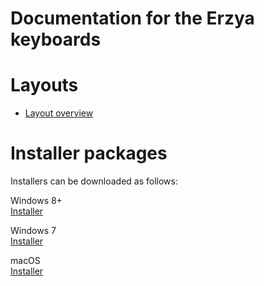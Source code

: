 # Documentation for the Erzya keyboards


# Layouts

-   [Layout overview](layout.html)

# Installer packages

Installers can be downloaded as follows:

Windows 8+  
[Installer](https://gtsvn.uit.no/langtech/trunk/keyboards/myv/win/Erzya_Mordvin_Keyboards_1.0.0.exe)

Windows 7  
[Installer](https://gtsvn.uit.no/langtech/trunk/keyboards/myv/win/Erzya_Mordvin_Keyboards_1.0.0.win7.exe)

macOS  
[Installer](https://gtsvn.uit.no/langtech/trunk/keyboards/myv/macos/Erzya%20Mordvin%20Keyboards%201.0.0.pkg)
